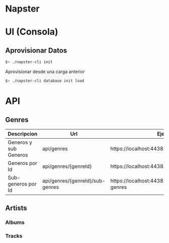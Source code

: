 # Napster

# UI (Consola)

## Aprovisionar Datos

```sh
$> ./napster-cli init
```

Aprovisionar desde una carga anterior
```sh
$> ./napster-cli database init load
```

# API

## Genres

|Descripcion|Url|Ejemplo|
|----------------|-------------------------------|-----------------------------|
|Generos y sub Generos|api/genres |https://localhost:44388/api/genres|
|Generos por Id|api/genres/{genreId}|https://localhost:44388/api/genres/g.115|
|Sub-generos por Id|api/genres/{genreId}/sub-genres|https://localhost:44388/api/genres/g.115/sub-genres|

## Artists

### Albums

### Tracks